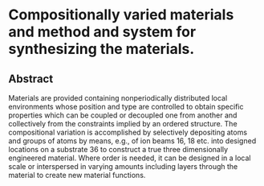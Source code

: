 # Compositionally varied materials and method and system for synthesizing the materials.

## Abstract
Materials are provided containing nonperiodically distributed local environments whose position and type are controlled to obtain specific properties which can be coupled or decoupled one from another and collectively from the constraints implied by an ordered structure. The compositional variation is accomplished by selectively depositing atoms and groups of atoms by means, e.g., of ion beams 16, 18 etc. into designed locations on a substrate 36 to construct a true three dimensionally engineered material. Where order is needed, it can be designed in a local scale or interspersed in varying amounts including layers through the material to create new material functions.